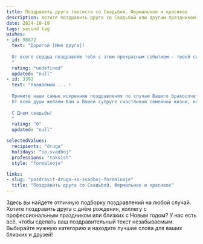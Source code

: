 ```yaml
---
title: Поздравить друга таксиста со Свадьбой. Формальное и красивое
description: Хотите поздравить друга со Свадьбой или другим праздником? Наш ИИ создаст незабываемое поздравление, а вы обязательно выделитесь среди других.  
date: 2024-10-19
tags: second tag
wishes:
- id: 98672
  text: "Дорогой [Имя друга]!
  
  От всего сердца поздравляю тебя с этим прекрасным событием – твоей свадьбой! Желаю тебе и твоей супруге долгих лет счастливой семейной жизни, полного взаимопонимания, любви и благополучия. Пусть ваш путь будет усыпан цветами, а семейный очаг всегда будет теплым и уютным.  Пусть ваша жизнь, как хорошая поездка на такси, будет комфортной, плавной и доставит вас к самым прекрасным местам! Счастья вам!
  "
  rating: "undefined"
  updated: "null"
- id: 3392
  text: "Уважаемый ... !
  
  Примите наши самые искренние поздравления по случаю Вашего бракосочетания!
  От всей души желаем Вам и Вашей супруге счастливой семейной жизни, наполненной любовью, взаимопониманием и радостью. Пусть Ваш семейный очаг всегда горит ярко и освещает Ваш жизненный путь.
  
  С Днем свадьбы!
  "
  rating: "0"
  updated: "null"

selectedValues:
  recipients: "druga"
  holidays: "so-svadboj"
  professions: "taksist"
  style: "formalnoje"

links:
- slug: "pozdravit-druga-so-svadboj-formalnoje"
  title: "Поздравить друга со Свадьбой. Формальное и красивое"
---
```


Здесь вы найдете отличную подборку поздравлений на любой случай. 
Хотите поздравить друга с днём рождения, коллегу с профессиональным праздником или близких с Новым годом? У нас есть всё, чтобы сделать ваш поздравительный текст незабываемым. Выбирайте нужную категорию и находите лучшие слова для ваших близких и друзей!
